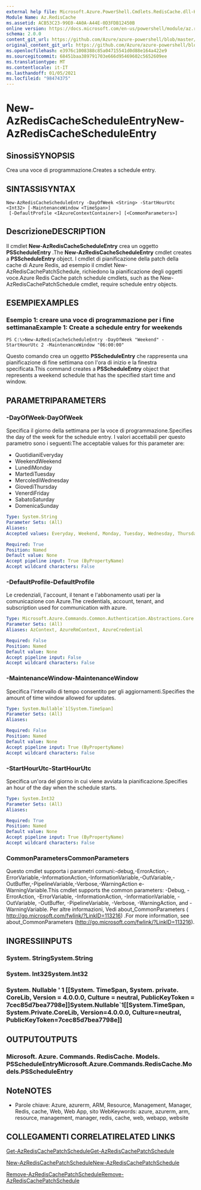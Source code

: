 ```yaml
---
external help file: Microsoft.Azure.PowerShell.Cmdlets.RedisCache.dll-Help.xml
Module Name: Az.RedisCache
ms.assetid: ACB53C23-99E0-4A0A-A44E-0D3FDB12450B
online version: https://docs.microsoft.com/en-us/powershell/module/az.rediscache/new-azrediscachescheduleentry
schema: 2.0.0
content_git_url: https://github.com/Azure/azure-powershell/blob/master/src/RedisCache/RedisCache/help/New-AzRedisCacheScheduleEntry.md
original_content_git_url: https://github.com/Azure/azure-powershell/blob/master/src/RedisCache/RedisCache/help/New-AzRedisCacheScheduleEntry.md
ms.openlocfilehash: e3976c1008388c85a04715541d0d88e164a422e9
ms.sourcegitcommit: 68451baa389791703e666d95469602c5652609ee
ms.translationtype: MT
ms.contentlocale: it-IT
ms.lasthandoff: 01/05/2021
ms.locfileid: "98474375"
---
```

# <span data-ttu-id="e65cb-101">New-AzRedisCacheScheduleEntry</span><span class="sxs-lookup"><span data-stu-id="e65cb-101">New-AzRedisCacheScheduleEntry</span></span>

## <span data-ttu-id="e65cb-102">Sinossi</span><span class="sxs-lookup"><span data-stu-id="e65cb-102">SYNOPSIS</span></span>
<span data-ttu-id="e65cb-103">Crea una voce di programmazione.</span><span class="sxs-lookup"><span data-stu-id="e65cb-103">Creates a schedule entry.</span></span>

## <span data-ttu-id="e65cb-104">SINTASSI</span><span class="sxs-lookup"><span data-stu-id="e65cb-104">SYNTAX</span></span>

```
New-AzRedisCacheScheduleEntry -DayOfWeek <String> -StartHourUtc <Int32> [-MaintenanceWindow <TimeSpan>]
 [-DefaultProfile <IAzureContextContainer>] [<CommonParameters>]
```

## <span data-ttu-id="e65cb-105">Descrizione</span><span class="sxs-lookup"><span data-stu-id="e65cb-105">DESCRIPTION</span></span>
<span data-ttu-id="e65cb-106">Il cmdlet **New-AzRedisCacheScheduleEntry** crea un oggetto **PSScheduleEntry** .</span><span class="sxs-lookup"><span data-stu-id="e65cb-106">The **New-AzRedisCacheScheduleEntry** cmdlet creates a **PSScheduleEntry** object.</span></span>
<span data-ttu-id="e65cb-107">I cmdlet di pianificazione della patch della cache di Azure Redis, ad esempio il cmdlet New-AzRedisCachePatchSchedule, richiedono la pianificazione degli oggetti voce.</span><span class="sxs-lookup"><span data-stu-id="e65cb-107">Azure Redis Cache patch schedule cmdlets, such as the New-AzRedisCachePatchSchedule cmdlet, require schedule entry objects.</span></span>

## <span data-ttu-id="e65cb-108">ESEMPI</span><span class="sxs-lookup"><span data-stu-id="e65cb-108">EXAMPLES</span></span>

### <span data-ttu-id="e65cb-109">Esempio 1: creare una voce di programmazione per i fine settimana</span><span class="sxs-lookup"><span data-stu-id="e65cb-109">Example 1: Create a schedule entry for weekends</span></span>
```
PS C:\>New-AzRedisCacheScheduleEntry -DayOfWeek "Weekend" -StartHourUtc 2 -MaintenanceWindow "06:00:00"
```

<span data-ttu-id="e65cb-110">Questo comando crea un oggetto **PSScheduleEntry** che rappresenta una pianificazione di fine settimana con l'ora di inizio e la finestra specificata.</span><span class="sxs-lookup"><span data-stu-id="e65cb-110">This command creates a **PSScheduleEntry** object that represents a weekend schedule that has the specified start time and window.</span></span>

## <span data-ttu-id="e65cb-111">PARAMETRI</span><span class="sxs-lookup"><span data-stu-id="e65cb-111">PARAMETERS</span></span>

### <span data-ttu-id="e65cb-112">-DayOfWeek</span><span class="sxs-lookup"><span data-stu-id="e65cb-112">-DayOfWeek</span></span>
<span data-ttu-id="e65cb-113">Specifica il giorno della settimana per la voce di programmazione.</span><span class="sxs-lookup"><span data-stu-id="e65cb-113">Specifies the day of the week for the schedule entry.</span></span>
<span data-ttu-id="e65cb-114">I valori accettabili per questo parametro sono i seguenti:</span><span class="sxs-lookup"><span data-stu-id="e65cb-114">The acceptable values for this parameter are:</span></span>
- <span data-ttu-id="e65cb-115">Quotidiani</span><span class="sxs-lookup"><span data-stu-id="e65cb-115">Everyday</span></span> 
- <span data-ttu-id="e65cb-116">Weekend</span><span class="sxs-lookup"><span data-stu-id="e65cb-116">Weekend</span></span> 
- <span data-ttu-id="e65cb-117">Lunedì</span><span class="sxs-lookup"><span data-stu-id="e65cb-117">Monday</span></span> 
- <span data-ttu-id="e65cb-118">Martedì</span><span class="sxs-lookup"><span data-stu-id="e65cb-118">Tuesday</span></span> 
- <span data-ttu-id="e65cb-119">Mercoledì</span><span class="sxs-lookup"><span data-stu-id="e65cb-119">Wednesday</span></span> 
- <span data-ttu-id="e65cb-120">Giovedì</span><span class="sxs-lookup"><span data-stu-id="e65cb-120">Thursday</span></span> 
- <span data-ttu-id="e65cb-121">Venerdì</span><span class="sxs-lookup"><span data-stu-id="e65cb-121">Friday</span></span> 
- <span data-ttu-id="e65cb-122">Sabato</span><span class="sxs-lookup"><span data-stu-id="e65cb-122">Saturday</span></span> 
- <span data-ttu-id="e65cb-123">Domenica</span><span class="sxs-lookup"><span data-stu-id="e65cb-123">Sunday</span></span>

```yaml
Type: System.String
Parameter Sets: (All)
Aliases:
Accepted values: Everyday, Weekend, Monday, Tuesday, Wednesday, Thursday, Friday, Saturday, Sunday

Required: True
Position: Named
Default value: None
Accept pipeline input: True (ByPropertyName)
Accept wildcard characters: False
```

### <span data-ttu-id="e65cb-124">-DefaultProfile</span><span class="sxs-lookup"><span data-stu-id="e65cb-124">-DefaultProfile</span></span>
<span data-ttu-id="e65cb-125">Le credenziali, l'account, il tenant e l'abbonamento usati per la comunicazione con Azure.</span><span class="sxs-lookup"><span data-stu-id="e65cb-125">The credentials, account, tenant, and subscription used for communication with azure.</span></span>

```yaml
Type: Microsoft.Azure.Commands.Common.Authentication.Abstractions.Core.IAzureContextContainer
Parameter Sets: (All)
Aliases: AzContext, AzureRmContext, AzureCredential

Required: False
Position: Named
Default value: None
Accept pipeline input: False
Accept wildcard characters: False
```

### <span data-ttu-id="e65cb-126">-MaintenanceWindow</span><span class="sxs-lookup"><span data-stu-id="e65cb-126">-MaintenanceWindow</span></span>
<span data-ttu-id="e65cb-127">Specifica l'intervallo di tempo consentito per gli aggiornamenti.</span><span class="sxs-lookup"><span data-stu-id="e65cb-127">Specifies the amount of time window allowed for updates.</span></span>

```yaml
Type: System.Nullable`1[System.TimeSpan]
Parameter Sets: (All)
Aliases:

Required: False
Position: Named
Default value: None
Accept pipeline input: True (ByPropertyName)
Accept wildcard characters: False
```

### <span data-ttu-id="e65cb-128">-StartHourUtc</span><span class="sxs-lookup"><span data-stu-id="e65cb-128">-StartHourUtc</span></span>
<span data-ttu-id="e65cb-129">Specifica un'ora del giorno in cui viene avviata la pianificazione.</span><span class="sxs-lookup"><span data-stu-id="e65cb-129">Specifies an hour of the day when the schedule starts.</span></span>

```yaml
Type: System.Int32
Parameter Sets: (All)
Aliases:

Required: True
Position: Named
Default value: None
Accept pipeline input: True (ByPropertyName)
Accept wildcard characters: False
```

### <span data-ttu-id="e65cb-130">CommonParameters</span><span class="sxs-lookup"><span data-stu-id="e65cb-130">CommonParameters</span></span>
<span data-ttu-id="e65cb-131">Questo cmdlet supporta i parametri comuni:-debug,-ErrorAction,-ErrorVariable,-InformationAction,-InformationVariable,-OutVariable,-OutBuffer,-PipelineVariable,-Verbose,-WarningAction e-WarningVariable.</span><span class="sxs-lookup"><span data-stu-id="e65cb-131">This cmdlet supports the common parameters: -Debug, -ErrorAction, -ErrorVariable, -InformationAction, -InformationVariable, -OutVariable, -OutBuffer, -PipelineVariable, -Verbose, -WarningAction, and -WarningVariable.</span></span> <span data-ttu-id="e65cb-132">Per altre informazioni, Vedi about_CommonParameters ( http://go.microsoft.com/fwlink/?LinkID=113216) .</span><span class="sxs-lookup"><span data-stu-id="e65cb-132">For more information, see about_CommonParameters (http://go.microsoft.com/fwlink/?LinkID=113216).</span></span>

## <span data-ttu-id="e65cb-133">INGRESSI</span><span class="sxs-lookup"><span data-stu-id="e65cb-133">INPUTS</span></span>

### <span data-ttu-id="e65cb-134">System. String</span><span class="sxs-lookup"><span data-stu-id="e65cb-134">System.String</span></span>

### <span data-ttu-id="e65cb-135">System. Int32</span><span class="sxs-lookup"><span data-stu-id="e65cb-135">System.Int32</span></span>

### <span data-ttu-id="e65cb-136">System. Nullable ' 1 [[System. TimeSpan, System. private. CoreLib, Version = 4.0.0.0, Culture = neutral, PublicKeyToken = 7cec85d7bea7798e]]</span><span class="sxs-lookup"><span data-stu-id="e65cb-136">System.Nullable\`1[[System.TimeSpan, System.Private.CoreLib, Version=4.0.0.0, Culture=neutral, PublicKeyToken=7cec85d7bea7798e]]</span></span>

## <span data-ttu-id="e65cb-137">OUTPUT</span><span class="sxs-lookup"><span data-stu-id="e65cb-137">OUTPUTS</span></span>

### <span data-ttu-id="e65cb-138">Microsoft. Azure. Commands. RedisCache. Models. PSScheduleEntry</span><span class="sxs-lookup"><span data-stu-id="e65cb-138">Microsoft.Azure.Commands.RedisCache.Models.PSScheduleEntry</span></span>

## <span data-ttu-id="e65cb-139">Note</span><span class="sxs-lookup"><span data-stu-id="e65cb-139">NOTES</span></span>
* <span data-ttu-id="e65cb-140">Parole chiave: Azure, azurerm, ARM, Resource, Management, Manager, Redis, cache, Web, Web App, sito Web</span><span class="sxs-lookup"><span data-stu-id="e65cb-140">Keywords: azure, azurerm, arm, resource, management, manager, redis, cache, web, webapp, website</span></span>

## <span data-ttu-id="e65cb-141">COLLEGAMENTI CORRELATI</span><span class="sxs-lookup"><span data-stu-id="e65cb-141">RELATED LINKS</span></span>

[<span data-ttu-id="e65cb-142">Get-AzRedisCachePatchSchedule</span><span class="sxs-lookup"><span data-stu-id="e65cb-142">Get-AzRedisCachePatchSchedule</span></span>](./Get-AzRedisCachePatchSchedule.md)

[<span data-ttu-id="e65cb-143">New-AzRedisCachePatchSchedule</span><span class="sxs-lookup"><span data-stu-id="e65cb-143">New-AzRedisCachePatchSchedule</span></span>](./New-AzRedisCachePatchSchedule.md)

[<span data-ttu-id="e65cb-144">Remove-AzRedisCachePatchSchedule</span><span class="sxs-lookup"><span data-stu-id="e65cb-144">Remove-AzRedisCachePatchSchedule</span></span>](./Remove-AzRedisCachePatchSchedule.md)


